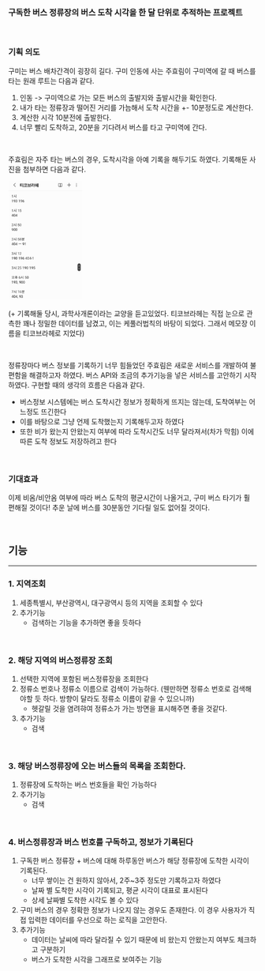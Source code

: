 

### 구독한 버스 정류장의 버스 도착 시각을 한 달 단위로 추적하는 프로젝트

<br/>

### 기획 의도
구미는 버스 배차간격이 굉장히 길다. 구미 인동에 사는 주효림이 구미역에 갈 때 버스를 타는 원래 루트는 다음과 같다.
1. 인동 -> 구미역으로 가는 모든 버스의 출발지와 출발시간을 확인한다.
2. 내가 타는 정류장과 떨어진 거리를 가늠해서 도착 시간을 +- 10분정도로 계산한다.
3. 계산한 시각 10분전에 출발한다.
4. 너무 빨리 도착하고, 20분을 기다려서 버스를 타고 구미역에 간다.

<br/>

주효림은 자주 타는 버스의 경우, 도착시각을 아예 기록을 해두기도 하였다. 기록해둔 사진을 첨부하면 다음과 같다.

<img src="img.png" width=150/>

(+ 기록해둘 당시, 과학사개론이라는 교양을 듣고있었다. 티코브라헤는 직접 눈으로 관측한 꽤나 정밀한 데이터를 남겼고, 이는 케풀러법칙의 바탕이 되었다. 그래서 메모장 이름을 티코브라헤로 지었다)

<br/>

정류장마다 버스 정보를 기록하기 너무 힘들었던 주효림은 새로운 서비스를 개발하여 불편함을 해결하고자 하였다.
버스 API와 조금의 추가기능을 넣은 서비스를 고안하기 시작하였다. 구현할 때의 생각의 흐름은 다음과 같다.


- 버스정보 시스템에는 버스 도착시간 정보가 정확하게 뜨지는 않는데, 도착여부는 어느정도 뜨긴한다
- 이를 바탕으로 그냥 언제 도착했는지 기록해두고자 하였다
- 또한 비가 왔는지 안왔는지 여부에 따라 도착시간도 너무 달라져서(차가 막힘) 이에 따른 도착 정보도 저장하려고 한다 

<br/>

### 기대효과
이제 비옴/비안옴 여부에 따라 버스 도착의 평균시간이 나올거고, 구미 버스 타기가 훨 편해질 것이다! 추운 날에 버스를 30분동안 기다릴 일도 없어질 것이다.


<br/>

## 기능

---

### 1. 지역조회

1. 세종특별시, 부산광역시, 대구광역시 등의 지역을 조회할 수 있다
2. 추가기능 
   - 검색하는 기능을 추가하면 좋을 듯하다

<br/>

### 2. 해당 지역의 버스정류장 조회

1. 선택한 지역에 포함된 버스정류장을 조회한다
2. 정류소 번호나 정류소 이름으로 검색이 가능하다. (웬만하면 정류소 번호로 검색해야할 듯 하다. 방향이 달라도 정류소 이름이 같을 수 있으니까)
   - 헷갈릴 것을 염려햐여 정류소가 가는 방면을 표시해주면 좋을 것같다.
3. 추가기능
   - 검색

<br/>

### 3. 해당 버스정류장에 오는 버스들의 목록을 조회한다. 

1. 정류장에 도착하는 버스 번호들을 확인 가능하다
2. 추가기능
   - 검색

<br/>

### 4. 버스정류장과 버스 번호를 구독하고, 정보가 기록된다

1. 구독한 버스 정류장 + 버스에 대해 하루동안 버스가 해당 정류장에 도착한 시각이 기록된다.
   - 너무 쌓이는 건 원하지 않아서, 2주~3주 정도만 기록하고자 하였다
   - 날짜 별 도착한 시각이 기록되고, 평균 시각이 대표로 표시된다
   - 상세 날짜별 도착한 시각도 볼 수 있다 
2. 구미 버스의 경우 정확한 정보가 나오지 않는 경우도 존재한다. 이 경우 사용자가 직접 입력한 데이터를 우선으로 하는 로직을 고안한다.
3. 추가기능
   - 데이터는 날씨에 따라 달라질 수 있기 때문에 비 왔는지 안왔는지 여부도 체크하고 구분하기
   - 버스가 도착한 시각을 그래프로 보여주는 기능


<br/>



